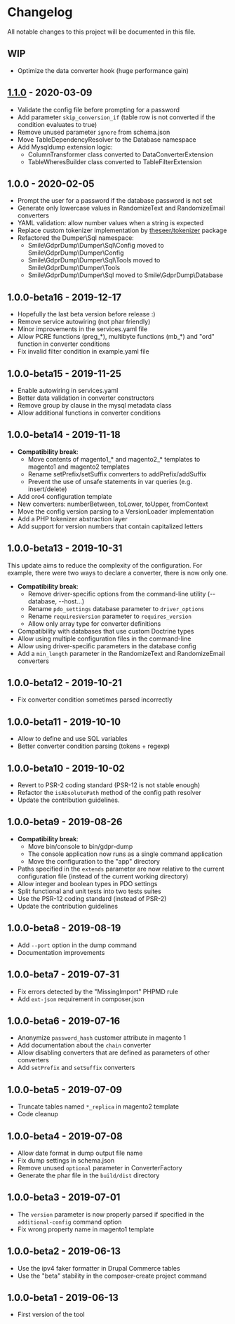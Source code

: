 # Changelog

All notable changes to this project will be documented in this file.

## WIP

- Optimize the data converter hook (huge performance gain)

## [1.1.0] - 2020-03-09
[1.1.0]: https://github.com/Smile-SA/gdpr-dump/compare/1.0.0...1.1.0

- Validate the config file before prompting for a password
- Add parameter `skip_conversion_if` (table row is not converted if the condition evaluates to true) 
- Remove unused parameter `ignore` from schema.json
- Move TableDependencyResolver to the Database namespace
- Add Mysqldump extension logic:
    - ColumnTransformer class converted to DataConverterExtension
    - TableWheresBuilder class converted to TableFilterExtension

## 1.0.0 - 2020-02-05

- Prompt the user for a password if the database password is not set
- Generate only lowercase values in RandomizeText and RandomizeEmail converters
- YAML validation: allow number values when a string is expected
- Replace custom tokenizer implementation by [theseer/tokenizer](https://packagist.org/packages/theseer/tokenizer) package
- Refactored the Dumper\Sql namespace:
    - Smile\GdprDump\Dumper\Sql\Config moved to Smile\GdprDump\Dumper\Config
    - Smile\GdprDump\Dumper\Sql\Tools moved to Smile\GdprDump\Dumper\Tools
    - Smile\GdprDump\Dumper\Sql moved to Smile\GdprDump\Database

## 1.0.0-beta16 - 2019-12-17

- Hopefully the last beta version before release :)
- Remove service autowiring (not phar friendly)
- Minor improvements in the services.yaml file
- Allow PCRE functions (preg_\*), multibyte functions (mb_\*) and "ord" function in converter conditions
- Fix invalid filter condition in example.yaml file

## 1.0.0-beta15 - 2019-11-25

- Enable autowiring in services.yaml
- Better data validation in converter constructors
- Remove group by clause in the mysql metadata class
- Allow additional functions in converter conditions

## 1.0.0-beta14 - 2019-11-18

- **Compatibility break**:
    - Move contents of magento1_* and magento2_* templates to magento1 and magento2 templates
    - Rename setPrefix/setSuffix converters to addPrefix/addSuffix
    - Prevent the use of unsafe statements in var queries (e.g. insert/delete)
- Add oro4 configuration template
- New converters: numberBetween, toLower, toUpper, fromContext
- Move the config version parsing to a VersionLoader implementation
- Add a PHP tokenizer abstraction layer
- Add support for version numbers that contain capitalized letters

## 1.0.0-beta13 - 2019-10-31

This update aims to reduce the complexity of the configuration.
For example, there were two ways to declare a converter, there is now only one.

- **Compatibility break**:
    - Remove driver-specific options from the command-line utility (--database, --host...)
    - Rename `pdo_settings` database parameter to `driver_options`
    - Rename `requiresVersion` parameter to `requires_version`
    - Allow only array type for converter definitions
- Compatibility with databases that use custom Doctrine types
- Allow using multiple configuration files in the command-line
- Allow using driver-specific parameters in the database config
- Add a `min_length` parameter in the RandomizeText and RandomizeEmail converters

## 1.0.0-beta12 - 2019-10-21

- Fix converter condition sometimes parsed incorrectly

## 1.0.0-beta11 - 2019-10-10

- Allow to define and use SQL variables
- Better converter condition parsing (tokens + regexp)

## 1.0.0-beta10 - 2019-10-02

- Revert to PSR-2 coding standard (PSR-12 is not stable enough)
- Refactor the `isAbsolutePath` method of the config path resolver
- Update the contribution guidelines.

## 1.0.0-beta9 - 2019-08-26

- **Compatibility break**:
    - Move bin/console to bin/gdpr-dump
    - The console application now runs as a single command application
    - Move the configuration to the "app" directory
- Paths specified in the `extends` parameter are now relative to the current configuration file (instead of the current working directory)
- Allow integer and boolean types in PDO settings
- Split functional and unit tests into two tests suites
- Use the PSR-12 coding standard (instead of PSR-2)
- Update the contribution guidelines

## 1.0.0-beta8 - 2019-08-19

- Add `--port` option in the dump command
- Documentation improvements

## 1.0.0-beta7 - 2019-07-31

- Fix errors detected by the "MissingImport" PHPMD rule
- Add `ext-json` requirement in composer.json

## 1.0.0-beta6 - 2019-07-16

- Anonymize `password_hash` customer attribute in magento 1
- Add documentation about the `chain` converter
- Allow disabling converters that are defined as parameters of other converters
- Add `setPrefix` and `setSuffix` converters

## 1.0.0-beta5 - 2019-07-09

- Truncate tables named `*_replica` in magento2 template
- Code cleanup

## 1.0.0-beta4 - 2019-07-08

- Allow date format in dump output file name
- Fix dump settings in schema.json
- Remove unused `optional` parameter in ConverterFactory
- Generate the phar file in the `build/dist` directory

## 1.0.0-beta3 - 2019-07-01

- The `version` parameter is now properly parsed if specified in the `additional-config` command option
- Fix wrong property name in magento1 template

## 1.0.0-beta2 - 2019-06-13

- Use the ipv4 faker formatter in Drupal Commerce tables
- Use the "beta" stability in the composer-create project command

## 1.0.0-beta1 - 2019-06-13

- First version of the tool
